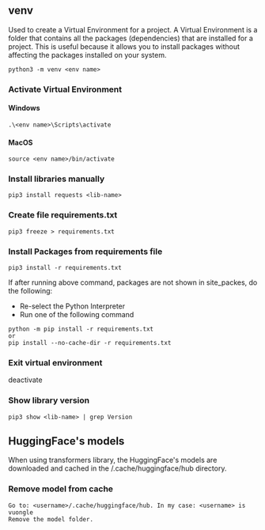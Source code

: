 ## venv

Used to create a Virtual Environment for a project. A Virtual Environment is a folder that contains all the packages (dependencies) that are installed for a project.
This is useful because it allows you to install packages without affecting the packages installed on your system.

```
python3 -m venv <env name>
```

### Activate Virtual Environment

#### Windows

```
.\<env name>\Scripts\activate
```

#### MacOS

```
source <env name>/bin/activate
```

### Install libraries manually

```
pip3 install requests <lib-name>
```

### Create file requirements.txt

```
pip3 freeze > requirements.txt
```

### Install Packages from requirements file

```
pip3 install -r requirements.txt
```

If after running above command, packages are not shown in site_packes, do the following:
- Re-select the Python Interpreter
- Run one of the following command
```
python -m pip install -r requirements.txt
or
pip install --no-cache-dir -r requirements.txt
```

### Exit virtual environment

deactivate

### Show library version

```
pip3 show <lib-name> | grep Version
```

## HuggingFace's models

When using transformers library, the HuggingFace's models are downloaded and cached in the <username>/.cache/huggingface/hub directory.

### Remove model from cache

```
Go to: <username>/.cache/huggingface/hub. In my case: <username> is vuongle
Remove the model folder.
```
